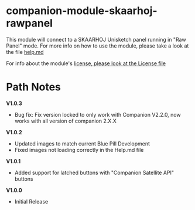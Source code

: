 # companion-module-skaarhoj-rawpanel

This module will connect to a SKAARHOJ Unisketch panel running in "Raw Panel" mode.
For more info on how to use the module, please take a look at the file [help.md](https://github.com/bitfocus/companion-module-skaarhoj-rawpanel/blob/main/HELP.md)

For info about the module's [license, please look at the License file](https://github.com/bitfocus/companion-module-skaarhoj-rawpanel/blob/main/LICENSE)

# Path Notes

**V1.0.3**
 - Bug fix: Fix version locked to only work with Companion V2.2.0, now works with all version of companion 2.X.X

**V1.0.2**
 - Updated images to match current Blue Pill Development
 - Fixed images not loading correctly in the Help.md file

**V1.0.1**
 - Added support for latched buttons with "Companion Satellite API" buttons

**V1.0.0**
 - Initial Release
 